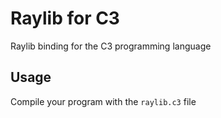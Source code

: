 # Raylib for C3
Raylib binding for the C3 programming language

## Usage
Compile your program with the `raylib.c3` file
